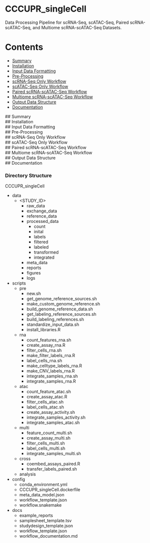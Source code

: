 # CCCUPR_singleCell
Data Processing Pipeline for scRNA-Seq, scATAC-Seq, Paired scRNA-scATAC-Seq, and Multiome scRNA-scATAC-Seq Datasets.

# Contents
- [Summary](#id-section1)
- [Installation](#id-section2)
- [Input Data Formatting](#id-section3)
- [Pre-Processing](#id-section4)
- [scRNA-Seq Only Workflow](#id-section5)
- [scATAC-Seq Only Workflow](#id-section6)
- [Paired scRNA-scATAC-Seq Workflow](#id-section7)
- [Multiome scRNA-scATAC-Seq Workflow](#id-section8)
- [Output Data Structure](#id-section9)
- [Documentation](#id-section10)

<div id='id-section1'/>
## Summary
<div id='id-section2'/>
## Installation
<div id='id-section3'/>
## Input Data Formatting
<div id='id-section4'/>
## Pre-Processing
<div id='id-section5'/>
## scRNA-Seq Only Workflow
<div id='id-section6'/>
## scATAC-Seq Only Workflow
<div id='id-section7'/>
## Paired scRNA-scATAC-Seq Workflow
<div id='id-section8'/>
## Multiome scRNA-scATAC-Seq Workflow
<div id='id-section9'/>
## Output Data Structure
<div id='id-section10'/>
## Documentation

### Directory Structure

CCCUPR_singleCell
  - data
    - <STUDY_ID>
      - raw_data
      - exchange_data
      - reference_data
      - processed_data
        - count
        - inital
        - labels
        - filtered
        - labeled
        - transformed
        - integrated
      - meta_data
      - reports
      - figures
      - logs
  - scripts
    - pre
      - new.sh
      - get_genome_reference_sources.sh
      - make_custom_genome_reference.sh
      - build_genome_reference_data.sh
      - get_labeling_reference_sources.sh
      - build_labeling_references.sh
      - standardize_input_data.sh
      - install_libraries.R
    - rna
      - count_features_rna.sh
      - create_assay_rna.R
      - filter_cells_rna.sh
      - make_filter_labels_rna.R
      - label_cells_rna.sh
      - make_celltype_labels_rna.R
      - make_CNV_labels_rna.R
      - integrate_samples_rna.sh
      - integrate_samples_rna.R
    - atac
      - count_feature_atac.sh
      - create_assay_atac.R
      - filter_cells_atac.sh
      - label_cells_atac.sh
      - create_assay_activity.sh
      - integrate_samples_activity.sh
      - integrate_samples_atac.sh   
    - multi
      - feature_count_multi.sh
      - create_assay_multi.sh
      - filter_cells_multi.sh
      - label_cells_multi.sh
      - integrate_samples_multi.sh    
    - cross
      - coembed_assays_paired.R
      - transfer_labels_paired.sh
    - analysis  
  - config
    - conda_environment.yml
    - CCCUPR_singleCell.dockerfile
    - meta_data_model.json
    - workflow_template.json
    - workflow.snakemake
  - docs
    - example_reports
    - samplesheet_template.tsv
    - studydesign_template.json
    - workflow_template.json
    - workflow_documentation.md

